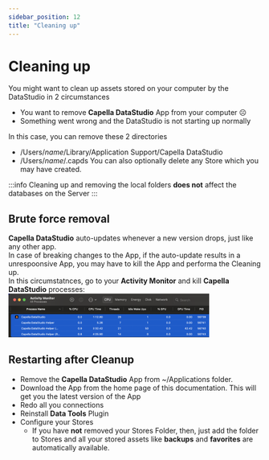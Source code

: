 ```yaml
---
sidebar_position: 12
title: "Cleaning up"
---
```


# Cleaning up

You might want to clean up assets stored on your computer by the DataStudio in 2 circumstances

- You want to remove **Capella DataStudio** App from your computer ☹️
- Something went wrong and the DataStudio is not starting up normally

In this case, you can remove these 2 directories

- /Users/_name_/Library/Application Support/Capella DataStudio
- /Users/_name_/.capds
  You can also optionally delete any Store which you may have created.

:::info
Cleaning up and removing the local folders **does not** affect the databases on the Server
:::

## Brute force removal

**Capella DataStudio** auto-updates whenever a new version drops, just like any other app.<br />
In case of breaking changes to the App, if the auto-update results in a unrespoonsive App, you may have to kill the App and performa the Cleaning up. <br />
In this circumstatnces, go to your **Activity Monitor** and kill **Capella DataStudio** processes:
<img src="/img/cleanup.png" width="400" alt="cleanup" />

## Restarting after Cleanup

- Remove the **Capella DataStudio** App from ~/Applications folder.
- Download the App from the home page of this documentation. This will get you the latest version of the App
- Redo all you connections
- Reinstall **Data Tools** Plugin
- Configure your Stores
  - If you have **not** removed your Stores Folder, then, just add the folder to Stores and all your stored assets like **backups** and **favorites** are automatically available.
